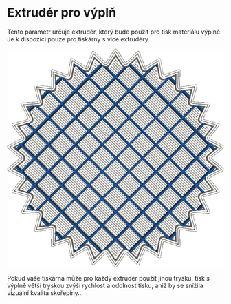 Extrudér pro výplň
====
Tento parametr určuje extrudér, který bude použit pro tisk materiálu výplně. Je k dispozici pouze pro tiskárny s více extrudéry.

![Plášť modelu byl vytištěn stříbrným materiálem, ale výplňový materiál byl vytištěn modrým materiálem](../../../articles/images/infill_extruder_nr.png)

Pokud vaše tiskárna může pro každý extrudér použít jinou trysku, tisk s výplně větší tryskou zvýší rychlost a odolnost tisku, aniž by se snížila vizuální kvalita skořepiny..
